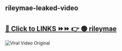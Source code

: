 
 ## rileymae-leaked-video 

# <h2><a href="https://clipsfans.com/rileymae&ref=git">🔗 Click to LINKS ⏩⏩ 👉 🟢 rileymae </a></h2>

<a href="https://clipsfans.com/rileymae&ref=git" rel="nofollow" data-target="animated-image.originalLink"><img src="https://i.ibb.co.com/xMMVF88/686577567.gif" alt="Viral Video Original" style="max-width: 100%; display: inline-block;" data-target="animated-image.originalImage"></a>
